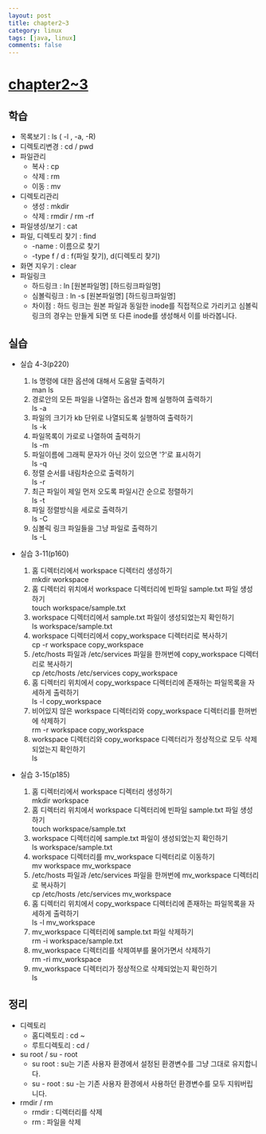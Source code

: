 ```yaml
---
layout: post
title: chapter2~3
category: linux
tags: [java, linux]
comments: false
---
```


# [chapter2~3]()

## 학습
* 목록보기 : ls ( -l , -a, -R)
* 디렉토리변경 : cd / pwd
* 파일관리
    - 복사 : cp
    - 삭제 : rm
    - 이동 : mv
* 디렉토리관리
    - 생성 : mkdir
    - 삭제 : rmdir / rm -rf
* 파일생성/보기 :  cat 
* 파일, 디렉토리 찾기 : find
    - -name  : 이름으로 찾기
    - -type f / d : f(파일 찾기), d(디렉토리 찾기)
* 화면 지우기 : clear
* 파일링크
    - 하드링크 : ln [원본파일명] [하드링크파일명]
    - 심볼릭링크 : ln -s [원본파일명] [하드링크파일명]
    - 차이점 : 하드 링크는 원본 파일과 동일한 inode를 직접적으로 가리키고 심볼릭 링크의 경우는 만들게 되면 또 다른 inode를 생성해서 이를 바라봅니다.

## 실습
* 실습 4-3(p220)
    1. ls 명령에 대한 옵션에 대해서 도움말 출력하기
    <br> man ls
    2. 경로안의 모든 파일을 나열하는 옵션과 함께 실행하여 출력하기
    <br> ls -a
    3. 파일의 크기가 kb 단위로 나열되도록 실행하여 출력하기
    <br> ls -k
    4. 파일목록이 가로로 나열하여 출력하기
    <br> ls -m
    5. 파일이름에 그래픽 문자가 아닌 것이 있으면 '?'로 표시하기
    <br> ls -q
    6. 정렬 순서를 내림차순으로 출력하기
    <br> ls -r
    7. 최근 파일이 제일 먼저 오도록 파일시간 순으로 정렬하기
    <br> ls -t
    8. 파일 정렬방식을 세로로 출력하기
    <br> ls -C
    9. 심볼릭 링크 파일들을 그냥 파일로 출력하기
    <br> ls -L

* 실습 3-11(p160)
    1. 홈 디렉터리에서 workspace 디렉터리 생성하기
    <br> mkdir workspace
    2. 홈 디렉터리 위치에서 workspace 디렉터리에 빈파일 sample.txt 파일 생성하기
    <br> touch workspace/sample.txt
    3. workspace 디렉터리에서 sample.txt 파일이 생성되었는지 확인하기
    <br> ls workspace/sample.txt
    4. workspace 디렉터리에서 copy_workspace 디렉터리로 복사하기
    <br> cp -r workspace copy_workspace
    5. /etc/hosts 파일과 /etc/services 파일을 한꺼번에 copy_workspace 디렉터리로 복사하기
    <br> cp /etc/hosts /etc/services copy_workspace
    6. 홈 디렉터리 위치에서 copy_workspace 디렉터리에 존재하는 파일목록을 자세하게 출력하기
    <br> ls -l copy_workspace
    7. 비어있지 않은 workspace 디렉터리와 copy_workspace 디렉터리를 한꺼번에 삭제하기
    <br> rm -r workspace copy_workspace
    8. workspace 디렉터리와 copy_workspace 디렉터리가 정상적으로 모두 삭제되었는지 확인하기
    <br> ls

* 실습 3-15(p185)
    1. 홈 디렉터리에서 workspace 디렉터리 생성하기
    <br> mkdir workspace
    2. 홈 디렉터리 위치에서 workspace 디렉터리에 빈파일 sample.txt 파일 생성하기
    <br> touch workspace/sample.txt
    3. workspace 디렉터리에 sample.txt 파일이 생성되었는지 확인하기
    <br> ls workspace/sample.txt
    4. workspace 디렉터리를 mv_workspace 디렉터리로 이동하기
    <br> mv workspace mv_workspace
    5. /etc/hosts 파일과 /etc/services 파일을 한꺼번에 mv_workspace 디렉터리로 복사하기
    <br> cp /etc/hosts /etc/services mv_workspace
    6. 홈 디렉터리 위치에서 copy_workspace 디렉터리에 존재하는 파일목록을 자세하게 출력하기
    <br> ls -l mv_workspace
    7. mv_workspace 디렉터리에 sample.txt 파일 삭제하기
    <br> rm -i workspace/sample.txt
    8. mv_workspace 디렉터리를 삭제여부를 물어가면서 삭제하기
    <br> rm -ri mv_workspace
    9. mv_workspace 디렉터리가 정상적으로 삭제되었는지 확인하기
    <br> ls

## 정리
* 디렉토리
    - 홈디렉토리 : cd ~
    - 루트디렉토리 : cd /
* su root / su - root
    - su root : su는 기존 사용자 환경에서 설정된 환경변수를 그냥 그대로 유지합니다.
    - su - root : su -는 기존 사용자 환경에서 사용하던 환경변수를 모두 지워버립니다.
* rmdir  / rm
    - rmdir : 디렉터리를 삭제 
    - rm : 파일을 삭제
